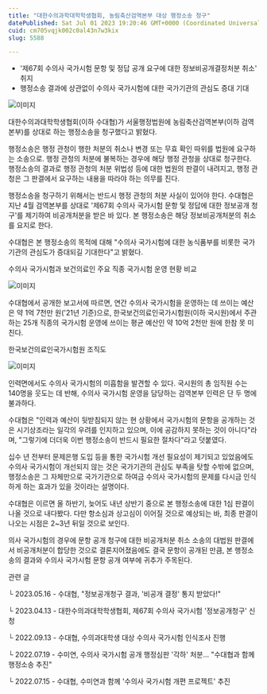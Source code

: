 ```yaml
---
title: "대한수의과학대학학생협회, 농림축산검역본부 대상 행정소송 청구"
datePublished: Sat Jul 01 2023 19:20:46 GMT+0000 (Coordinated Universal Time)
cuid: cm705vqjk002c0al43n7w3kix
slug: 5588

---
```



- '제67회 수의사 국가시험 문항 및 정답 공개 요구에 대한 정보비공개결정처분 취소' 취지
- 행정소송 결과에 상관없이 수의사 국가시험에 대한 국가기관의 관심도 증대 기대

![이미지](https://cdn.hashnode.com/res/hashnode/image/upload/v1739258960393/b314b322-55a3-46d5-8e03-4a64b3c51b9e.png)

대한수의과대학학생협회(이하 수대협)가 서울행정법원에 농림축산검역본부(이하 검역본부)를 상대로 하는 행정소송을 청구했다고 밝혔다.

행정소송은 행정 관청이 행한 처분의 취소나 변경 또는 무효 확인 따위를 법원에 요구하는 소송으로. 행정 관청의 처분에 불복하는 경우에 해당 행정 관청을 상대로 청구한다. 행정소송의 결과로 행정 관청의 처분 위법성 등에 대한 법원의 판결이 내려지고, 행정 관청은 그 판결에서 요구하는 내용을 따라야 하는 의무를 진다.

행정소송을 청구하기 위해서는 반드시 행정 관청의 처분 사실이 있어야 한다. 수대협은 지난 4월 검역본부를 상대로 '제67회 수의사 국가시험 문항 및 정답에 대한 정보공개 청구'를 제기하여 비공개처분을 받은 바 있다. 본 행정소송은 해당 정보비공개처분의 취소를 요지로 한다.

수대협은 본 행정소송의 목적에 대해 "수의사 국가시험에 대한 농식품부를 비롯한 국가기관의 관심도가 증대되길 기대한다"고 밝혔다.

수의사 국가시험과 보건의료인 주요 직종 국가시험 운영 현황 비교

![이미지](https://cdn.hashnode.com/res/hashnode/image/upload/v1739258962150/37835823-d754-479b-80b8-33e97e25ddb4.png)

수대협에서 공개한 보고서에 따르면, 연간 수의사 국가시험을 운영하는 데 쓰이는 예산은 약 1억 7천만 원('21년 기준)으로, 한국보건의료인국가시험원(이하 국시원)에서 주관 하는 25개 직종의 국가시험 운영에 쓰이는 평균 예산인 약 10억 2천만 원에 한참 못 미친다.

한국보건의료인국가시험원 조직도

![이미지](https://cdn.hashnode.com/res/hashnode/image/upload/v1739258964093/95c7d4c8-e55c-4372-949f-f8626d9377fa.png)

인력면에서도 수의사 국가시험의 미흡함을 발견할 수 있다. 국시원의 총 임직원 수는 140명을 웃도는 데 반해, 수의사 국가시험 운영을 담당하는 검역본부 인력은 단 두 명에 불과하다.

수대협은 "인력과 예산이 뒷받침되지 않는 현 상황에서 국가시험의 문항을 공개하는 것은 시기상조라는 일각의 우려를 인지하고 있으며, 이에 공감하지 못하는 것이 아니다"라며, "그렇기에 더더욱 이번 행정소송이 반드시 필요한 절차다"라고 덧붙였다.

십수 년 전부터 문제은행 도입 등을 통한 국가시험 개선 필요성이 제기되고 있었음에도 수의사 국가시험이 개선되지 않는 것은 국가기관의 관심도 부족을 탓할 수밖에 없으며, 행정소송은 그 자체만으로 국가기관으로 하여금 수의사 국가시험의 문제를 다시금 인식하게 하는 효과가 있을 것이라는 설명이다.

수대협은 이르면 올 하반기, 늦어도 내년 상반기 중으로 본 행정소송에 대한 1심 판결이 나올 것으로 내다봤다. 다만 항소심과 상고심이 이어질 것으로 예상되는 바, 최종 판결이 나오는 시점은 2~3년 뒤일 것으로 보인다.

의사 국가시험의 경우에 문항 공개 청구에 대한 비공개처분 취소 소송의 대법원 판결에서 비공개처분이 합당한 것으로 결론지어졌음에도 결국 문항이 공개된 만큼, 본 행정소송의 결과와 수의사 국가시험 문항 공개 여부에 귀추가 주목된다.

관련 글

└ 2023.05.16 - 수대협, "정보공개청구 결과, '비공개 결정' 통지 받았다!"

└ 2023.04.13 - 대한수의과대학학생협회, 제67회 수의사 국가시험 '정보공개청구' 신청

└ 2022.09.13 - 수대협, 수의과대학생 대상 수의사 국가시험 인식조사 진행

└ 2022.07.19 - 수미연, 수의사 국가시험 공개 행정심판 '각하' 처분... "수대협과 함께 행정소송 추진"

└ 2022.07.15 - 수대협, 수미연과 함께 '수의사 국가시험 개편 프로젝트' 추진